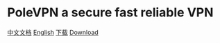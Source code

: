 # PoleVPN a secure fast reliable VPN

[中文文档](https://www.polevpn.com/docs)
[English](https://www.polevpn.com/docs)
[下载](https://www.polevpn.com/index-zh.html/#download)
[Download](https://www.polevpn.com/index.html/#download)
